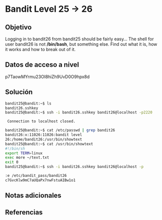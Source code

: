 # Bandit Level 25 → 26

## Objetivo
Logging in to bandit26 from bandit25 should be fairly easy… The shell for user bandit26 is not **/bin/bash**, but something else. Find out what it is, how it works and how to break out of it.

## Datos de acceso a nivel
p7TaowMYrmu23Ol8hiZh9UvD0O9hpx8d

## Solución
````bash
bandit25@bandit:~$ ls
bandit26.sshkey
bandit25@bandit:~$ ssh -i bandit26.sshkey bandit26@localhost -p2220

 Connection to localhost closed.

bandit25@bandit:~$ cat /etc/passwd | grep bandit26  
bandit26:x:11026:11026:bandit level  
26:/home/bandit26:/usr/bin/showtext  
bandit25@bandit:~$ cat /usr/bin/showtext  
#!/bin/sh  
export TERM=linux  
exec more ~/text.txt  
exit 0  
bandit25@bandit:~$ ssh -i bandit26.sshkey bandit26@localhost -p 

:e /etc/bandit_pass/bandit26  
c7GvcKlw9mC7aUQaPx7nwFstuAIBw1o1
````

## Notas adicionales

## Referencias

